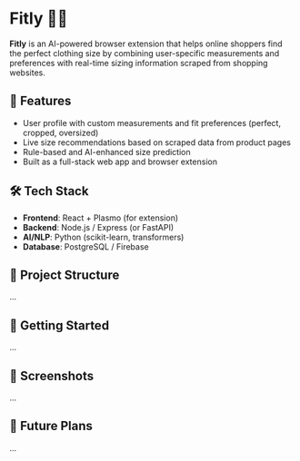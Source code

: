 # Fitly 👕✨

**Fitly** is an AI-powered browser extension that helps online shoppers find the perfect clothing size by combining user-specific measurements and preferences with real-time sizing information scraped from shopping websites.

## 🌟 Features
- User profile with custom measurements and fit preferences (perfect, cropped, oversized)
- Live size recommendations based on scraped data from product pages
- Rule-based and AI-enhanced size prediction
- Built as a full-stack web app and browser extension

## 🛠️ Tech Stack
- **Frontend**: React + Plasmo (for extension)
- **Backend**: Node.js / Express (or FastAPI)
- **AI/NLP**: Python (scikit-learn, transformers)
- **Database**: PostgreSQL / Firebase

## 📂 Project Structure
...

## 🚀 Getting Started
...

## 📸 Screenshots
...

## 🧠 Future Plans
...

